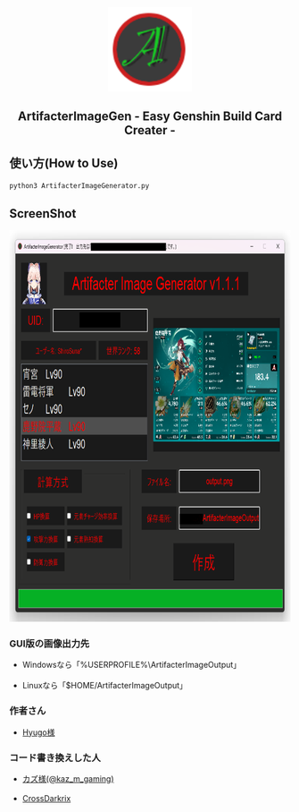 <div align="center">
	<a href="https://github.com/CrossDarkrix/ArtifacterBuildCardImageGenerator">
	<img width="150px" height="150px" alt="ArtifacterImageGen" src="https://raw.githubusercontent.com/CrossDarkrix/ArtifacterBuildCardImageGenerator/master/Images/ArtifacterIcon.png"></a>
</div>

<h2 align="center">ArtifacterImageGen - Easy Genshin Build Card Creater -</h2>

<h2>使い方(How to Use)</h2>

<code>python3 ArtifacterImageGenerator.py</code>

<h2>ScreenShot</h2>

<a href="https://github.com/CrossDarkrix/ArtifacterBuildCardImageGenerator"><img src="https://raw.githubusercontent.com/CrossDarkrix/ArtifacterBuildCardImageGenerator/master/Images/Screenshots/image0.jpg" width="800px" height="700px"></a>

<h3>GUI版の画像出力先</h3>
<ul>
	<li>Windowsなら「%USERPROFILE%\ArtifacterImageOutput」</li><br />
	<li>Linuxなら「$HOME/ArtifacterImageOutput」</li>
</ul>
<h3>作者さん</h3>
<ul>
<li><a href="https://twitter.com/hyugo_genshin">Hyugo様</a></li>
</ul>
<h3>コード書き換えした人</h3>
<ul>
<li><a href="https://twitter.com/kaz_m_gaming">カズ様(@kaz_m_gaming)</a></li><br />
<li><a href="https://github.com/CrossDarkrix">CrossDarkrix</a></li>
</ul>